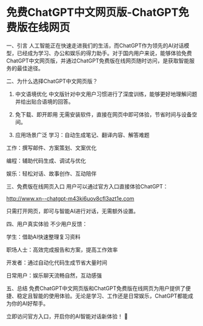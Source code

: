 # 免费ChatGPT中文网页版-ChatGPT免费版在线网页

一、引言
人工智能正在快速走进我们的生活，而ChatGPT作为领先的AI对话模型，已经成为学习、办公和娱乐的得力助手。对于国内用户来说，能够体验免费ChatGPT中文网页版，并通过ChatGPT免费版在线网页随时访问，是获取智能服务的最佳途径。

二、为什么选择ChatGPT中文网页版？
1. 中文语境优化
中文版针对中文用户习惯进行了深度训练，能够更好地理解问题并给出贴合语境的回答。

2. 免下载、即开即用
无需安装软件，直接在网页中即可体验，节省时间与设备空间。

3. 应用场景广泛
学习：自动生成笔记、翻译内容、解答难题

工作：撰写邮件、方案策划、文案优化

编程：辅助代码生成、调试与优化

娱乐：轻松对话、故事创作、互动陪伴

三、免费版在线网页入口
用户可以通过官方入口直接体验ChatGPT：

http://www.xn--chatgpt-m43ki6uov8cfl3azt1e.com

只需打开网页，即可与智能AI进行对话，无需额外设置。

四、用户真实体验
不少用户反馈：

学生：借助AI快速整理复习资料

职场人士：高效完成报告和方案，提高工作效率

开发者：通过自动化代码生成节省大量时间

日常用户：娱乐聊天流畅自然，互动感强

五、总结
免费ChatGPT中文网页版和ChatGPT免费版在线网页为用户提供了便捷、稳定且智能的使用体验。无论是学习、工作还是日常娱乐，ChatGPT都能成为你的AI好帮手。

立即访问官方入口，开启你的AI智能对话新体验！ 🚀
